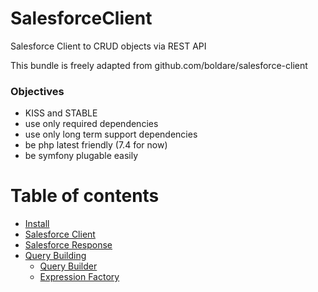 SalesforceClient
===

Salesforce Client to CRUD objects via REST API

This bundle is freely adapted from github.com/boldare/salesforce-client

### Objectives

- KISS and STABLE
- use only required dependencies
- use only long term support dependencies
- be php latest friendly (7.4 for now)
- be symfony plugable easily

Table of contents
===

* [Install](doc/Install.md)
* [Salesforce Client](doc/SalesforceClient.md)
* [Salesforce Response](doc/SalesforceResponse.md)
* [Query Building](doc/QueryBuilding.md)
    * [Query Builder](doc/QueryBuilder.md)
    * [Expression Factory](doc/ExpressionFactory.md)

